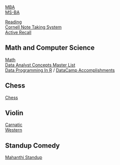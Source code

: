[MBA](https://mahanthibukkapatnam.github.io/mba)<br>
[MS-BA](https://mahanthibukkapatnam.github.io/education/msba.html)<br>

[Reading](https://mahanthibukkapatnam.github.io/education/reading/howtoread.html) <br>
[Cornell Note Taking System](https://mahanthibukkapatnam.github.io/education/reading/cnts.html) <br>
[Active Recall](https://mahanthibukkapatnam.github.io/education/reading/ac.html) <br>

## Math and Computer Science
[Math](https://mahanthibukkapatnam.github.io/education/math.html) <br>
[Data Analyst Concepts Master List](https://mahanthibukkapatnam.github.io/education/DataAnalystConceptMasterList.html) <br>
[Data Programming In R](https://mahanthibukkapatnam.github.io/DataProgrammingInR) / [DataCamp Accomplishments](https://mahanthibukkapatnam.github.io/DataProgrammingInR/DataCamp)

## Chess
[Chess](https://mahanthibukkapatnam.github.io/chess/chess.html) <br>

## Violin
[Carnatic](https://mahanthibukkapatnam.github.io/music/cviolin.html) <br>
[Western](https://mahanthibukkapatnam.github.io/music/wviolin.html) <br>

## Standup Comedy
[Mahanthi Standup](https://www.youtube.com/watch?v=Ly6ncp9FqYo&list=PL52zVFX00xnjXi291Oj9ALCHm0Dj-aCZW) <br>
